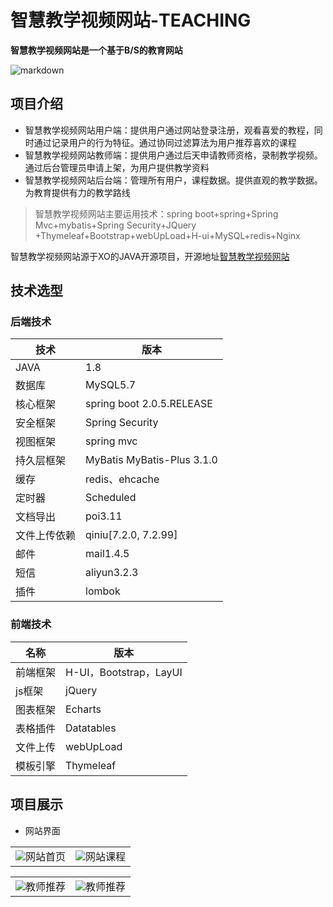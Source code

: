 # 智慧教学视频网站-TEACHING

**智慧教学视频网站是一个基于B/S的教育网站**

![markdown](https://www.mdeditor.com/images/logos/markdown.png "markdown")

## 项目介绍

- 智慧教学视频网站用户端：提供用户通过网站登录注册，观看喜爱的教程，同时通过记录用户的行为特征。通过协同过滤算法为用户推荐喜欢的课程
- 智慧教学视频网站教师端：提供用户通过后天申请教师资格，录制教学视频。通过后台管理员申请上架，为用户提供教学资料
- 智慧教学视频网站后台端：管理所有用户，课程数据。提供直观的教学数据。为教育提供有力的教学路线

>智慧教学视频网站主要运用技术：spring boot+spring+Spring Mvc+mybatis+Spring Security+JQuery +Thymeleaf+Bootstrap+webUpLoad+H-ui+MySQL+redis+Nginx

智慧教学视频网站源于XO的JAVA开源项目，开源地址[智慧教学视频网站](https://github.com/xieguocheng/teaching "智慧教学视频网站")


## 技术选型

### 后端技术

技术  | 版本
------------- | -------------
JAVA  | 1.8
数据库  |MySQL5.7
核心框架 | spring boot 2.0.5.RELEASE
安全框架|Spring Security
视图框架|spring mvc
持久层框架|MyBatis MyBatis-Plus 3.1.0
缓存|redis、ehcache
定时器|Scheduled
文档导出|poi3.11
文件上传依赖|qiniu[7.2.0, 7.2.99]
邮件|mail1.4.5
短信|aliyun3.2.3
插件|lombok
### 前端技术
名称  | 版本
 ------------- | -------------
前端框架 | H-UI，Bootstrap，LayUI
js框架|jQuery
图表框架|Echarts
表格插件|Datatables
文件上传|webUpLoad
模板引擎|Thymeleaf

## 项目展示
- 网站界面

<table>
    <tr>
        <td ><center><img src="https://raw.githubusercontent.com/xieguocheng/teaching/master/picture/1.png" >网站首页</center></td>
        <td ><center><img src="https://raw.githubusercontent.com/xieguocheng/teaching/master/picture/2.png" >网站课程</center></td>
    </tr>
</table>

<table>
    <tr>
        <td ><center><img src="https://raw.githubusercontent.com/xieguocheng/teaching/master/picture/3.png" >教师推荐</center></td>
        <td ><center><img src="https://raw.githubusercontent.com/xieguocheng/teaching/master/picture/4.png" >教师推荐</center></td>
    </tr>
</table>


